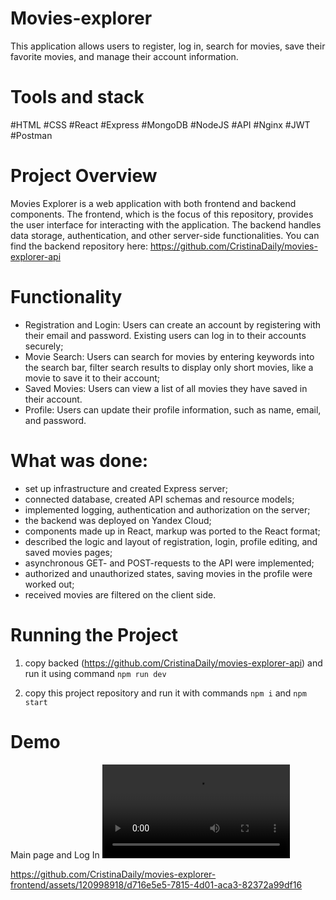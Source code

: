 # Movies-explorer

This application allows users to register, log in, search for movies, save their favorite movies, and manage their account information.

# Tools and stack
#HTML #CSS #React #Express #MongoDB #NodeJS #API #Nginx #JWT #Postman

# Project Overview
Movies Explorer is a web application with both frontend and backend components. The frontend, which is the focus of this repository, provides the user interface for interacting with the application. The backend handles data storage, authentication, and other server-side functionalities. You can find the backend repository here: https://github.com/CristinaDaily/movies-explorer-api

# Functionality 
- Registration and Login: 
    Users can create an account by registering with their email and password.
    Existing users can log in to their accounts securely;
- Movie Search: 
    Users can search for movies by entering keywords into the search bar, filter search results to display only short movies, like a movie to save it to their account;
- Saved Movies:
    Users can view a list of all movies they have saved in their account.
- Profile: 
    Users can update their profile information, such as name, email, and password.

# What was done:     
- set up infrastructure and created Express server;
- connected database, created API schemas and resource models;
- implemented logging, authentication and authorization on the server;
- the backend was deployed on Yandex Сloud;
- components made up in React, markup was ported to the React format;
- described the logic and layout of registration, login, profile editing, and saved movies pages;
- asynchronous GET- and POST-requests to the API were implemented;
- authorized and unauthorized states, saving movies in the profile were worked out;
- received movies are filtered on the client side.


# Running the Project
1) copy backed (https://github.com/CristinaDaily/movies-explorer-api) and run it using command ```npm run dev``` 

2) copy this project repository and run it with commands  ```npm i``` and ```npm start``` 

# Demo
Main page and Log In
![demo_compressed](https://private-user-images.githubusercontent.com/120998918/304870137-6a15b9f7-9c0a-4314-afe1-7dbfcea54019.mp4?jwt=eyJhbGciOiJIUzI1NiIsInR5cCI6IkpXVCJ9.eyJpc3MiOiJnaXRodWIuY29tIiwiYXVkIjoicmF3LmdpdGh1YnVzZXJjb250ZW50LmNvbSIsImtleSI6ImtleTUiLCJleHAiOjE3MDc5NDM2MDUsIm5iZiI6MTcwNzk0MzMwNSwicGF0aCI6Ii8xMjA5OTg5MTgvMzA0ODcwMTM3LTZhMTViOWY3LTljMGEtNDMxNC1hZmUxLTdkYmZjZWE1NDAxOS5tcDQ_WC1BbXotQWxnb3JpdGhtPUFXUzQtSE1BQy1TSEEyNTYmWC1BbXotQ3JlZGVudGlhbD1BS0lBVkNPRFlMU0E1M1BRSzRaQSUyRjIwMjQwMjE0JTJGdXMtZWFzdC0xJTJGczMlMkZhd3M0X3JlcXVlc3QmWC1BbXotRGF0ZT0yMDI0MDIxNFQyMDQxNDVaJlgtQW16LUV4cGlyZXM9MzAwJlgtQW16LVNpZ25hdHVyZT05NzQyNjFhN2QzOTQ2YWFmOTQ1OTIzZGJiMmU0YmM4MzJkZjU4MTUzMGQ4YTEyMGUyODg2NzEyNzM2ZGFjMWQ5JlgtQW16LVNpZ25lZEhlYWRlcnM9aG9zdCZhY3Rvcl9pZD0wJmtleV9pZD0wJnJlcG9faWQ9MCJ9.O4Cxl1Pr0a_GSqGlinp97Z4waYQq518PwVuvCle0XeU)

https://github.com/CristinaDaily/movies-explorer-frontend/assets/120998918/d716e5e5-7815-4d01-aca3-82372a99df16




